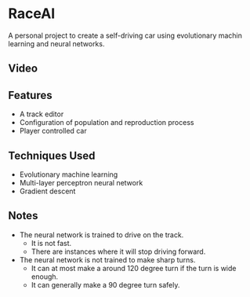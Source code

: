 ﻿# RaceAI

A personal project to create a self-driving car using evolutionary machin learning and neural networks.

## Video

## Features

- A track editor
- Configuration of population and reproduction process
- Player controlled car

## Techniques Used

- Evolutionary machine learning
- Multi-layer perceptron neural network
- Gradient descent

## Notes

- The neural network is trained to drive on the track.
  - It is not fast.
  - There are instances where it will stop driving forward.
- The neural network is not trained to make sharp turns.
  - It can at most make a around 120 degree turn if the turn is wide enough.
  - It can generally make a 90 degree turn safely.
